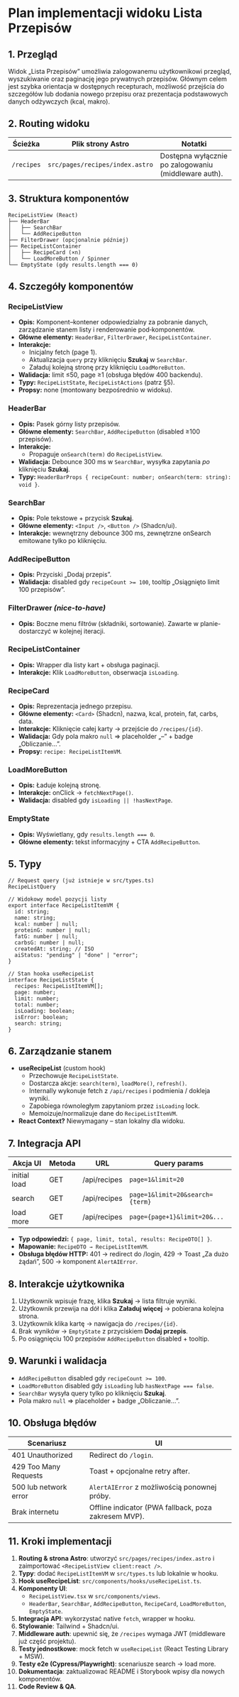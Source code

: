 # Plan implementacji widoku Lista Przepisów

## 1. Przegląd
Widok „Lista Przepisów” umożliwia zalogowanemu użytkownikowi przegląd, wyszukiwanie oraz paginację jego prywatnych przepisów. Głównym celem jest szybka orientacja w dostępnych recepturach, możliwość przejścia do szczegółów lub dodania nowego przepisu oraz prezentacja podstawowych danych odżywczych (kcal, makro).

## 2. Routing widoku
| Ścieżka | Plik strony Astro | Notatki |
|---------|-------------------|---------|
| `/recipes` | `src/pages/recipes/index.astro` | Dostępna wyłącznie po zalogowaniu (middleware auth). |

## 3. Struktura komponentów
```
RecipeListView (React)               
├── HeaderBar                        
│   ├── SearchBar                   
│   └── AddRecipeButton             
├── FilterDrawer (opcjonalnie później) 
├── RecipeListContainer             
│   ├── RecipeCard (×n)             
│   └── LoadMoreButton / Spinner    
└── EmptyState (gdy results.length === 0)
```

## 4. Szczegóły komponentów
### RecipeListView
- **Opis:** Komponent–kontener odpowiedzialny za pobranie danych, zarządzanie stanem listy i renderowanie pod‐komponentów.
- **Główne elementy:** `HeaderBar`, `FilterDrawer`, `RecipeListContainer`.
- **Interakcje:**
  - Inicjalny fetch (page 1).
  - Aktualizacja `query` przy kliknięciu **Szukaj** w `SearchBar`.
  - Załaduj kolejną stronę przy kliknięciu `LoadMoreButton`.
- **Walidacja:** limit ≤50, page ≥1 (obsługa błędów 400 backendu).
- **Typy:** `RecipeListState`, `RecipeListActions` (patrz §5).
- **Propsy:** none (montowany bezpośrednio w widoku).

### HeaderBar
- **Opis:** Pasek górny listy przepisów.
- **Główne elementy:** `SearchBar`, `AddRecipeButton` (disabled ≥100 przepisów).
- **Interakcje:**
  - Propaguje `onSearch(term)` do `RecipeListView`.
- **Walidacja:** Debounce 300 ms w `SearchBar`, wysyłka zapytania _po_ kliknięciu **Szukaj**.
- **Typy:** `HeaderBarProps { recipeCount: number; onSearch(term: string): void }`.

### SearchBar
- **Opis:** Pole tekstowe + przycisk **Szukaj**.
- **Główne elementy:** `<Input />`, `<Button />` (Shadcn/ui).
- **Interakcje:** wewnętrzny debounce 300 ms, zewnętrzne onSearch emitowane tylko po kliknięciu.

### AddRecipeButton
- **Opis:** Przyciski „Dodaj przepis”.
- **Walidacja:** disabled gdy `recipeCount >= 100`, tooltip „Osiągnięto limit 100 przepisów”.

### FilterDrawer *(nice-to-have)*
- **Opis:** Boczne menu filtrów (składniki, sortowanie). Zawarte w planie- dostarczyć w kolejnej iteracji.

### RecipeListContainer
- **Opis:** Wrapper dla listy kart + obsługa paginacji.
- **Interakcje:** Klik `LoadMoreButton`, obserwacja `isLoading`.

### RecipeCard
- **Opis:** Reprezentacja jednego przepisu.
- **Główne elementy:** `<Card>` (Shadcn), nazwa, kcal, protein, fat, carbs, data.
- **Interakcje:** Kliknięcie całej karty → przejście do `/recipes/{id}`.
- **Walidacja:** Gdy pola makro `null` ⇒ placeholder „–” + badge „Obliczanie…”.
- **Propsy:** `recipe: RecipeListItemVM`.

### LoadMoreButton
- **Opis:** Ładuje kolejną stronę.
- **Interakcje:** onClick → `fetchNextPage()`.
- **Walidacja:** disabled gdy `isLoading || !hasNextPage`.

### EmptyState
- **Opis:** Wyświetlany, gdy `results.length === 0`.
- **Główne elementy:** tekst informacyjny + CTA `AddRecipeButton`.

## 5. Typy
```
// Request query (już istnieje w src/types.ts)  
RecipeListQuery

// Widokowy model pozycji listy
export interface RecipeListItemVM {
  id: string;
  name: string;
  kcal: number | null;
  proteinG: number | null;
  fatG: number | null;
  carbsG: number | null;
  createdAt: string; // ISO
  aiStatus: "pending" | "done" | "error";
}

// Stan hooka useRecipeList
interface RecipeListState {
  recipes: RecipeListItemVM[];
  page: number;
  limit: number;
  total: number;
  isLoading: boolean;
  isError: boolean;
  search: string;
}
```

## 6. Zarządzanie stanem
- **useRecipeList** (custom hook)
  - Przechowuje `RecipeListState`.
  - Dostarcza akcje: `search(term)`, `loadMore()`, `refresh()`.
  - Internally wykonuje fetch z `/api/recipes` i podmienia / dokleja wyniki.
  - Zapobiega równoległym zapytaniom przez `isLoading` lock.
  - Memoizuje/normalizuje dane do `RecipeListItemVM`.
- **React Context?** Niewymagany – stan lokalny dla widoku.

## 7. Integracja API
| Akcja UI | Metoda | URL | Query params |
|----------|--------|-----|--------------|
| initial load | GET | /api/recipes | `page=1&limit=20` |
| search | GET | /api/recipes | `page=1&limit=20&search={term}` |
| load more | GET | /api/recipes | `page={page+1}&limit=20&...` |

- **Typ odpowiedzi:** `{ page, limit, total, results: RecipeDTO[] }`.
- **Mapowanie:** `RecipeDTO → RecipeListItemVM`.
- **Obsługa błędów HTTP:** 401 → redirect do /login, 429 → Toast „Za dużo żądań”, 500 → komponent `AlertAIError`.

## 8. Interakcje użytkownika
1. Użytkownik wpisuje frazę, klika **Szukaj** → lista filtruje wyniki.
2. Użytkownik przewija na dół i klika **Załaduj więcej** → pobierana kolejna strona.
3. Użytkownik klika kartę → nawigacja do `/recipes/{id}`.
4. Brak wyników → `EmptyState` z przyciskiem **Dodaj przepis**.
5. Po osiągnięciu 100 przepisów `AddRecipeButton` disabled + tooltip.

## 9. Warunki i walidacja
- `AddRecipeButton` disabled gdy `recipeCount >= 100`.
- `LoadMoreButton` disabled gdy `isLoading` lub `hasNextPage === false`.
- `SearchBar` wysyła query tylko po kliknięciu **Szukaj**.
- Pola makro `null` ⇒ placeholder + badge „Obliczanie…”.

## 10. Obsługa błędów
| Scenariusz | UI |
|------------|----|
| 401 Unauthorized | Redirect do `/login`.
| 429 Too Many Requests | Toast + opcjonalne retry after.
| 500 lub network error | `AlertAIError` z możliwością ponownej próby.
| Brak internetu | Offline indicator (PWA fallback, poza zakresem MVP).

## 11. Kroki implementacji
1. **Routing & strona Astro**: utworzyć `src/pages/recipes/index.astro` i zaimportować `<RecipeListView client:react />`.
2. **Typy**: dodać `RecipeListItemVM` w `src/types.ts` lub lokalnie w hooku.
3. **Hook useRecipeList**: `src/components/hooks/useRecipeList.ts`.
4. **Komponenty UI**:
   - `RecipeListView.tsx` w `src/components/views`.
   - `HeaderBar`, `SearchBar`, `AddRecipeButton`, `RecipeCard`, `LoadMoreButton`, `EmptyState`.
5. **Integracja API**: wykorzystać native `fetch`, wrapper w hooku.
6. **Stylowanie**: Tailwind + Shadcn/ui.
7. **Middleware auth**: upewnić się, że `/recipes` wymaga JWT (middleware już część projektu).
8. **Testy jednostkowe**: mock fetch w `useRecipeList` (React Testing Library + MSW).
9. **Testy e2e (Cypress/Playwright)**: scenariusze search → load more.
10. **Dokumentacja**: zaktualizować README i Storybook wpisy dla nowych komponentów.
11. **Code Review & QA**. 